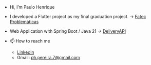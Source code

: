 - Hi, I’m Paulo Henrique
- I developed a Flutter project as my final graduation project. -> [Fatec Problemáticas](https://github.com/paulohp7/fatec_problematicas)
- Web Application with Spring Boot / Java 21 -> [DeliveryAPI](https://github.com/paulohp7/delivery-api-Paulo-Henrique-Pereira)
  
- 📫 How to reach me
  - <a href="https://www.linkedin.com/in/paulo-henrique-pereira/" target="_blank">Linkedin</a>  
  - Gmail: ph.pereira.7@gmail.com

<!---
paulohp7/paulohp7 is a ✨ special ✨ repository because its `README.md` (this file) appears on your GitHub profile.
You can click the Preview link to take a look at your changes.
--->
